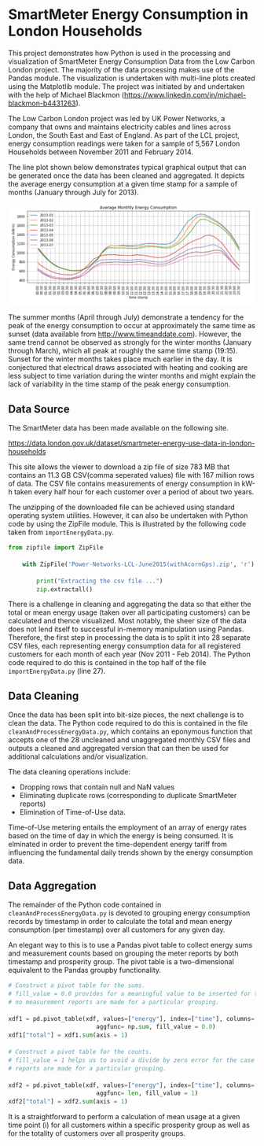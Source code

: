 # SmartMeter Energy Consumption in London Households

This project demonstrates how Python is used in the processing and visualization of SmartMeter Energy Consumption Data from the Low Carbon London project. The majority of the data processing makes use of the Pandas module. The visualization is undertaken with multi-line plots created using the Matplotlib module. The project was initiated by and undertaken with the help of Michael Blackmon (https://www.linkedin.com/in/michael-blackmon-b4431263).

The Low Carbon London project was led by UK Power Networks, a company that owns and maintains electricity cables and lines across London, the South East and East of England. As part of the LCL project, energy consumption readings were taken for a sample of 5,567 London Households between November 2011 and February 2014.

The line plot shown below demonstrates typical graphical output that can be generated once the data has been cleaned and aggregated. It depicts the average energy consumption at a given time stamp for a sample of months (January through July for 2013).

![Average monthly energy consumption during a typical day](https://raw.githubusercontent.com/JerryGreenough/SmartMeter-Energy-Consumption-Data-in-London-Households/master/MonthlyAverage.png)

The summer months (April through July) demonstrate a tendency for the peak of the energy consumption to occur at approximately the same time as sunset (data available from http://www.timeanddate.com). However, the same trend cannot be observed as strongly for the winter months (January through March), which all peak at roughly the same time stamp (19:15). Sunset for the winter months takes place much earlier in the day. It is conjectured that electrical draws associated with heating and cooking are less subject to time variation during the winter months and might explain the lack of variability in the time stamp of the peak energy consumption.

## Data Source

The SmartMeter data has been made available on the following site.

https://data.london.gov.uk/dataset/smartmeter-energy-use-data-in-london-households

This site allows the viewer to download a zip file of size 783 MB that contains an 11.3 GB CSV(comma seperated values) file with 167 million rows of data. The CSV file contains measurements of energy consumption in kW-h taken every half hour for each customer over a period of about two years.

The unzipping of the downloaded file can be achieved using standard operating system utilities. However, it can also be undertaken with  Python code by using the ZipFile module. This is illustrated by the following code taken from ```importEnergyData.py```.

```python
from zipfile import ZipFile 
        
    with ZipFile('Power-Networks-LCL-June2015(withAcornGps).zip', 'r') as zip: 
  
        print("Extracting the csv file ...") 
        zip.extractall() 
```

There is a challenge in cleaning and aggregating the data so that either the total or mean energy usage (taken over all participating customers) can be calculated and thence visualized. Most notably, the sheer size of the data does not lend itself to successful in-memory manipulation using Pandas. Therefore, the first step in processing the data is to split it into 28 separate CSV files, each representing energy consumption data for all registered customers for each month of each year (Nov 2011 - Feb 2014). The Python code required to do this is contained in the top half of the file ```importEnergyData.py``` (line 27).

## Data Cleaning

Once the data has been split into bit-size pieces, the next challenge is to clean the data. The Python code required to do this is contained in the file ```cleanAndProcessEnergyData.py```, which contains an eponymous function that accepts one of the 28 uncleaned and unaggregated monthly CSV files and outputs a cleaned and aggregated version that can then be used for additional calculations and/or visualization.

The data cleaning operations include:
* Dropping rows that contain null and NaN values
* Eliminating duplicate rows (corresponding to duplicate SmartMeter reports)
* Elimination of Time-of-Use data.

Time-of-Use metering entails the employment of an array of energy rates based on the time of day in which the energy is being consumed. It is elminated in order to prevent the time-dependent energy tariff from influencing the fundamental daily trends shown by the energy consumption data.

## Data Aggregation

The remainder of the Python code contained in ```cleanAndProcessEnergyData.py``` is devoted to grouping energy consumption records by timestamp in order to calculate the total and mean energy consumption (per timestamp) over all customers for any given day.

An elegant way to this is to use a Pandas pivot table to collect energy sums and measurement counts based on grouping the meter reports by both timestamp and prosperity group. The pivot table is a two-dimensional equivalent to the Pandas groupby functionality.

```Python
# Construct a pivot table for the sums.
# fill_value = 0.0 provides for a meaningful value to be inserted for the case in which 
# no measurement reports are made for a particular grouping.

xdf1 = pd.pivot_table(xdf, values=["energy"], index=["time"], columns=["prosperity group"], \
                         aggfunc= np.sum, fill_value = 0.0)
xdf1["total"] = xdf1.sum(axis = 1)

# Construct a pivot table for the counts.
# fill_value = 1 helps us to avoid a divide by zero error for the case in which no measuremet
# reports are made for a particular grouping.

xdf2 = pd.pivot_table(xdf, values=["energy"], index=["time"], columns=["prosperity group"], \
                         aggfunc= len, fill_value = 1)
xdf2["total"] = xdf2.sum(axis = 1)
```
It is a straightforward to perform a calculation of mean usage at a given time point (i) for all customers within a specific prosperity group as well as for the totality of customers over all prosperity groups.




